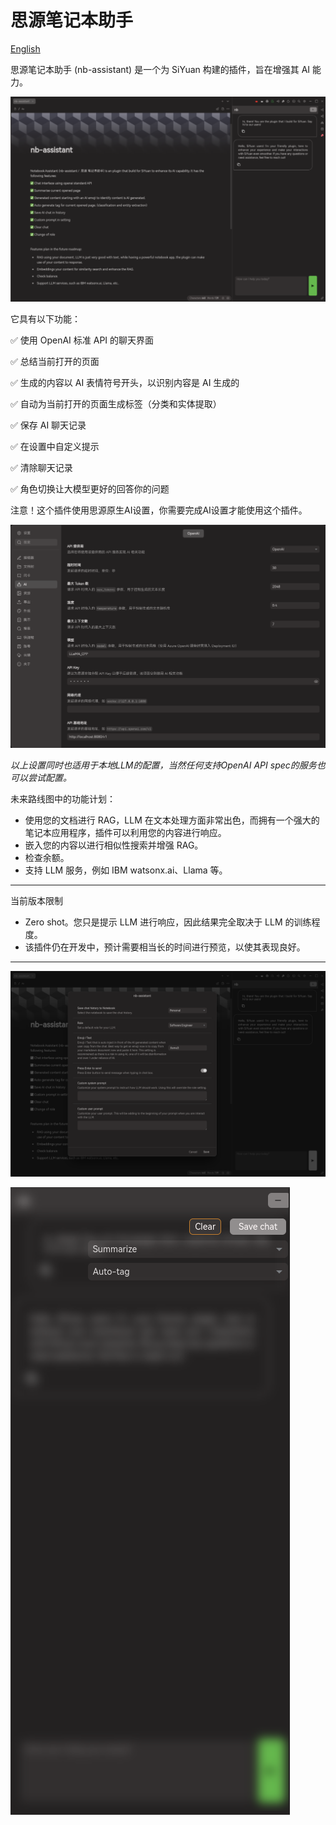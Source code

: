 
# 思源笔记本助手

[English](./README.md)

思源笔记本助手 (nb-assistant) 是一个为 SiYuan 构建的插件，旨在增强其 AI 能力。

![preview](./preview.png)

它具有以下功能：

✅ 使用 OpenAI 标准 API 的聊天界面

✅ 总结当前打开的页面

✅ 生成的内容以 AI 表情符号开头，以识别内容是 AI 生成的

✅ 自动为当前打开的页面生成标签（分类和实体提取）

✅ 保存 AI 聊天记录

✅ 在设置中自定义提示

✅ 清除聊天记录

✅ 角色切换让大模型更好的回答你的问题

注意！这个插件使用思源原生AI设置，你需要完成AI设置才能使用这个插件。

![demo5](./images/demo4.png)

*以上设置同时也适用于本地LLM的配置，当然任何支持OpenAI API spec的服务也可以尝试配置。*

未来路线图中的功能计划：

* 使用您的文档进行 RAG，LLM 在文本处理方面非常出色，而拥有一个强大的笔记本应用程序，插件可以利用您的内容进行响应。
* 嵌入您的内容以进行相似性搜索并增强 RAG。
* 检查余额。
* 支持 LLM 服务，例如 IBM watsonx.ai、Llama 等。

---

当前版本限制

* Zero shot。您只是提示 LLM 进行响应，因此结果完全取决于 LLM 的训练程度。
* 该插件仍在开发中，预计需要相当长的时间进行预览，以使其表现良好。

---

![demo3](./images/demo3.png)

![demo2](./images/demo2.png)

